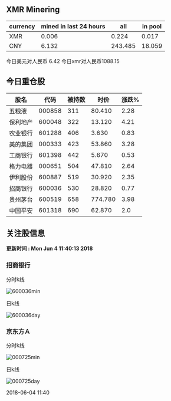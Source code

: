 ## XMR Minering

|currency|mined in last 24 hours|all|in pool|
|---|---|---|---|
|XMR|0.006|0.224|0.017|
|CNY|6.132|243.485|18.059|

今日美元对人民币 6.42	今日xmr对人民币1088.15


## 今日重仓股 

|股名|代码|被持数|时价|涨跌%|
|---|---|---|---|---|
|五粮液|000858|311|80.410|2.28|
|保利地产|600048|322|13.120|4.21|
|农业银行|601288|406|3.630|0.83|
|美的集团|000333|423|53.860|3.28|
|工商银行|601398|442|5.670|0.53|
|格力电器|000651|504|47.810|2.64|
|伊利股份|600887|519|30.920|2.35|
|招商银行|600036|530|28.820|0.77|
|贵州茅台|600519|658|774.780|3.98|
|中国平安|601318|690|62.870|2.0|

## 关注股信息
**更新时间 : Mon Jun  4 11:40:13 2018**
### 招商银行 
分时k线

![600036min](http://image.sinajs.cn/newchart/min/n/sh600036.gif)

日k线

![600036day](http://image.sinajs.cn/newchart/daily/n/sh600036.gif)

### 京东方Ａ 
分时k线

![000725min](http://image.sinajs.cn/newchart/min/n/sz000725.gif)

日k线

![000725day](http://image.sinajs.cn/newchart/daily/n/sz000725.gif)

2018-06-04 11:40
